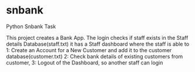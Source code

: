 # snbank
Python Snbank Task

This project creates a Bank App.
The login checks if staff exists in the Staff details Database(staff.txt)
it has a Staff dashboard where the staff is able to
1: Create an Account for a New Customer and add it to the customer database(customer.txt)
2: Check bank details of existing customers from customer,
3: Logout of the Dashboard, so another staff can login
